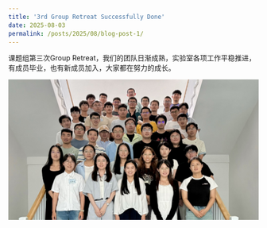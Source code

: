 ```yaml
---
title: '3rd Group Retreat Successfully Done'
date: 2025-08-03
permalink: /posts/2025/08/blog-post-1/
---
```


课题组第三次Group Retreat，我们的团队日渐成熟，实验室各项工作平稳推进，有成员毕业，也有新成员加入，大家都在努力的成长。


![Retreat2025-2.jpg](/images/activity/Retreat2025-2.jpg)
